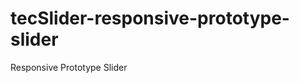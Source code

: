 tecSlider-responsive-prototype-slider
=====================================

Responsive Prototype Slider
